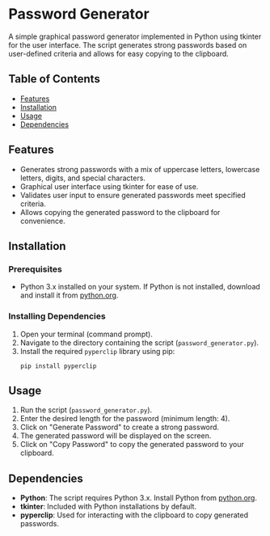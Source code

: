 # Password Generator

A simple graphical password generator implemented in Python using tkinter for the user interface. The script generates strong passwords based on user-defined criteria and allows for easy copying to the clipboard.

## Table of Contents

- [Features](#features)
- [Installation](#installation)
- [Usage](#usage)
- [Dependencies](#dependencies)


## Features

- Generates strong passwords with a mix of uppercase letters, lowercase letters, digits, and special characters.
- Graphical user interface using tkinter for ease of use.
- Validates user input to ensure generated passwords meet specified criteria.
- Allows copying the generated password to the clipboard for convenience.

## Installation

### Prerequisites

- Python 3.x installed on your system. If Python is not installed, download and install it from [python.org](https://www.python.org).

### Installing Dependencies

1. Open your terminal (command prompt).
2. Navigate to the directory containing the script (`password_generator.py`).
3. Install the required `pyperclip` library using pip:
   ```
   pip install pyperclip
   ```

## Usage

1. Run the script (`password_generator.py`).
2. Enter the desired length for the password (minimum length: 4).
3. Click on "Generate Password" to create a strong password.
4. The generated password will be displayed on the screen.
5. Click on "Copy Password" to copy the generated password to your clipboard.

## Dependencies

- **Python**: The script requires Python 3.x. Install Python from [python.org](https://www.python.org).
- **tkinter**: Included with Python installations by default.
- **pyperclip**: Used for interacting with the clipboard to copy generated passwords.



